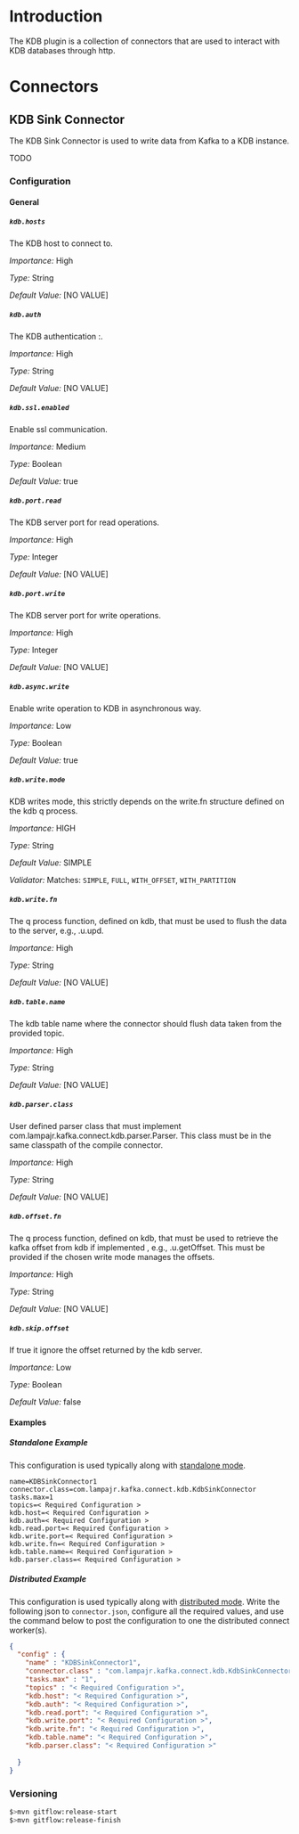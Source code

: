 # Introduction

The KDB plugin is a collection of connectors that are used to interact with KDB databases through http.

# Connectors

## KDB Sink Connector

The KDB Sink Connector is used to write data from Kafka to a KDB instance.

TODO

### Configuration

#### General


##### `kdb.hosts`

The KDB host to connect to.

*Importance:* High

*Type:* String

*Default Value:* [NO VALUE]

##### `kdb.auth`

The KDB authentication <user>:<pass>.

*Importance:* High

*Type:* String

*Default Value:* [NO VALUE]

##### `kdb.ssl.enabled`

Enable ssl communication.

*Importance:* Medium

*Type:* Boolean

*Default Value:* true

##### `kdb.port.read`

The KDB server port for read operations.

*Importance:* High

*Type:* Integer

*Default Value:* [NO VALUE]

##### `kdb.port.write`

The KDB server port for write operations.

*Importance:* High

*Type:* Integer

*Default Value:* [NO VALUE]

##### `kdb.async.write`

Enable write operation to KDB in asynchronous way.

*Importance:* Low

*Type:* Boolean

*Default Value:* true

##### `kdb.write.mode`

KDB writes mode, this strictly depends on the write.fn structure defined on the kdb q process.

*Importance:* HIGH

*Type:* String

*Default Value:* SIMPLE

*Validator:* Matches: ``SIMPLE``, ``FULL``, ``WITH_OFFSET``, ``WITH_PARTITION``

##### `kdb.write.fn`

The q process function, defined on kdb, that must be used to flush the data to the server, e.g., .u.upd.

*Importance:* High

*Type:* String

*Default Value:* [NO VALUE]

##### `kdb.table.name`

The kdb table name where the connector should flush data taken from the provided topic.

*Importance:* High

*Type:* String

*Default Value:* [NO VALUE]

##### `kdb.parser.class`

User defined parser class that must implement com.lampajr.kafka.connect.kdb.parser.Parser.
This class must be in the same classpath of the compile connector.

*Importance:* High

*Type:* String

*Default Value:* [NO VALUE]

##### `kdb.offset.fn`

The q process function, defined on kdb, that must be used to retrieve the kafka offset 
from kdb if implemented , e.g., .u.getOffset. This must be provided if the chosen 
write mode manages the offsets.

*Importance:* High

*Type:* String

*Default Value:* [NO VALUE]

##### `kdb.skip.offset`

If true it ignore the offset returned by the kdb server.

*Importance:* Low

*Type:* Boolean

*Default Value:* false

#### Examples


##### Standalone Example

This configuration is used typically along with [standalone mode](http://docs.confluent.io/current/connect/concepts.html#standalone-workers).

```properties
name=KDBSinkConnector1
connector.class=com.lampajr.kafka.connect.kdb.KdbSinkConnector
tasks.max=1
topics=< Required Configuration >
kdb.host=< Required Configuration >
kdb.auth=< Required Configuration >
kdb.read.port=< Required Configuration >
kdb.write.port=< Required Configuration >
kdb.write.fn=< Required Configuration >
kdb.table.name=< Required Configuration >
kdb.parser.class=< Required Configuration >
```

##### Distributed Example

This configuration is used typically along with [distributed mode](http://docs.confluent.io/current/connect/concepts.html#distributed-workers).
Write the following json to `connector.json`, configure all the required values, and use the command below to
post the configuration to one the distributed connect worker(s).

```json
{
  "config" : {
    "name" : "KDBSinkConnector1",
    "connector.class" : "com.lampajr.kafka.connect.kdb.KdbSinkConnector",
    "tasks.max" : "1",
    "topics" : "< Required Configuration >",
    "kdb.host": "< Required Configuration >",
    "kdb.auth": "< Required Configuration >",
    "kdb.read.port": "< Required Configuration >",
    "kdb.write.port": "< Required Configuration >",
    "kdb.write.fn": "< Required Configuration >",
    "kdb.table.name": "< Required Configuration >",
    "kdb.parser.class": "< Required Configuration >"
    
  }
}
```

### Versioning

```bash
$>mvn gitflow:release-start
$>mvn gitflow:release-finish
```
